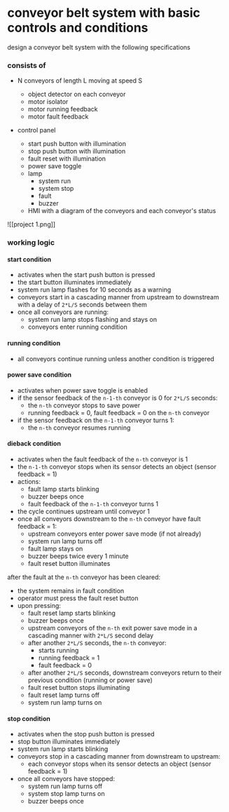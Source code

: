 # conveyor belt system with basic controls and conditions

design a conveyor belt system with the following specifications
### consists of
- N conveyors of length L moving at speed S
	- object detector on each conveyor
	- motor isolator
	- motor running feedback
	- motor fault feedback

- control panel
	- start push button with illumination
	- stop push button with illumination
	- fault reset with illumination
	- power save toggle
	- lamp
		- system run
		- system stop
		- fault
		- buzzer
	- HMI with a diagram of the conveyors and each conveyor's status


![[project 1.png]]
### working logic

#### start condition
- activates when the start push button is pressed
- the start button illuminates immediately
- system run lamp flashes for 10 seconds as a warning
- conveyors start in a cascading manner from upstream to downstream with a delay of `2*L/S` seconds between them
- once all conveyors are running:
	- system run lamp stops flashing and stays on
	- conveyors enter running condition

#### running condition
- all conveyors continue running unless another condition is triggered

#### power save condition
- activates when power save toggle is enabled
- if the sensor feedback of the `n-1-th` conveyor is 0 for `2*L/S` seconds:
	- the `n-th` conveyor stops to save power
	- running feedback = 0, fault feedback = 0 on the `n-th` conveyor
- if the sensor feedback on the `n-1-th` conveyor turns 1:
	- the `n-th` conveyor resumes running

#### dieback condition
- activates when the fault feedback of the `n-th` conveyor is 1
- the `n-1-th` conveyor stops when its sensor detects an object (sensor feedback = 1)
- actions:
	- fault lamp starts blinking
	- buzzer beeps once
	- fault feedback of the `n-1-th` conveyor turns 1
- the cycle continues upstream until conveyor 1
- once all conveyors downstream to the `n-th` conveyor have fault feedback = 1:
	- upstream conveyors enter power save mode (if not already)
	- system run lamp turns off
	- fault lamp stays on
	- buzzer beeps twice every 1 minute
	- fault reset button illuminates

after the fault at the `n-th` conveyor has been cleared:
- the system remains in fault condition
- operator must press the fault reset button
- upon pressing:
	- fault reset lamp starts blinking
	- buzzer beeps once
	- upstream conveyors of the `n-th` exit power save mode in a cascading manner with `2*L/S` second delay
	- after another `2*L/S` seconds, the `n-th` conveyor:
		- starts running
		- running feedback = 1
		- fault feedback = 0
	- after another `2*L/S` seconds, downstream conveyors return to their previous condition (running or power save)
	- fault reset button stops illuminating
	- fault reset lamp turns off
	- system run lamp turns on

#### stop condition
- activates when the stop push button is pressed
- stop button illuminates immediately
- system run lamp starts blinking
- conveyors stop in a cascading manner from downstream to upstream:
	- each conveyor stops when its sensor detects an object (sensor feedback = 1)
- once all conveyors have stopped:
	- system run lamp turns off
	- system stop lamp turns on
	- buzzer beeps once
